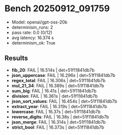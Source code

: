 # Bench 20250912_091759
- Model: openai/gpt-oss-20b
- determinism_runs: 2
- pass rate: 0.0 (0/12)
- avg latency: 16.374 s
- determinism_ok: True

## Results
- **fib_20**: FAIL | 16.514s | det=51f11841db7b
- **json_uppercase**: FAIL | 16.296s | det=51f11841db7b
- **regex_total**: FAIL | 16.306s | det=51f11841db7b
- **mul_21_34**: FAIL | 16.389s | det=51f11841db7b
- **sum_big**: FAIL | 16.41s | det=51f11841db7b
- **division**: FAIL | 16.361s | det=51f11841db7b
- **json_sort_values**: FAIL | 16.454s | det=51f11841db7b
- **extract_year**: FAIL | 16.319s | det=51f11841db7b
- **lowercase**: FAIL | 16.37s | det=51f11841db7b
- **reverse_digits**: FAIL | 16.38s | det=51f11841db7b
- **json_merge**: FAIL | 16.314s | det=51f11841db7b
- **strict_bool**: FAIL | 16.373s | det=51f11841db7b